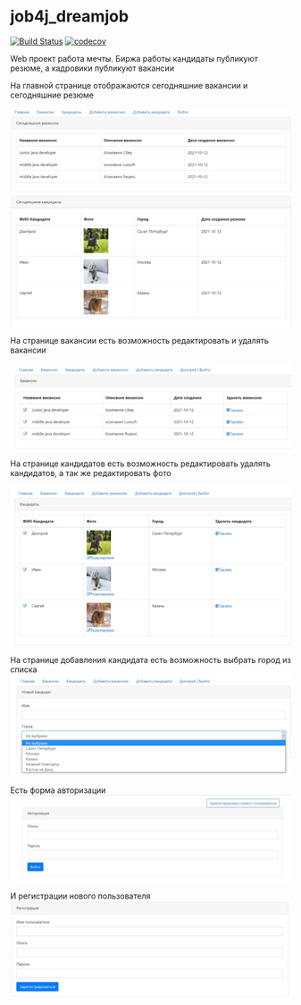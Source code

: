 # job4j_dreamjob

[![Build Status](https://app.travis-ci.com/demonick82/job4j_dreamjob.svg?branch=master)](https://app.travis-ci.com/demonick82/job4j_dreamjob)
[![codecov](https://codecov.io/gh/demonick82/job4j_dreamjob/branch/master/graph/badge.svg?token=LbSSxJj4Pl)](https://codecov.io/gh/demonick82/job4j_dreamjob)

Web проект работа мечты. Биржа работы кандидаты публикуют резюме, а кадровики публикуют вакансии

На главной странице отображаются сегодняшние вакансии и сегодняшние резюме

![ScreenShot](images/index.jpg)

На странице вакансии есть возможность редактировать и удалять вакансии

![ScreenShot](images/posts.jpg)

На странице кандидатов есть возможность редактировать удалять кандидатов, а так же редактировать фото

![ScreenShot](images/candidates.jpg)

На странице добавления кандидата есть возможность выбрать город из списка
![ScreenShot](images/editCandidate.jpg)

Есть форма авторизации
 ![ScreenShot](images/auth.jpg)

И регистрации нового пользователя
 ![ScreenShot](images/req.jpg)

